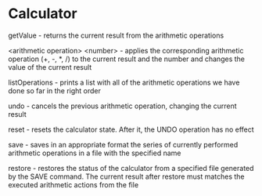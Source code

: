 # Calculator

getValue - returns the current result from the arithmetic operations

\<arithmetic operation\> \<number\> - applies the corresponding arithmetic operation (+, -, *, /) to the 
current result and the number and changes the value of the current result
  
listOperations - prints a list with all of the arithmetic  operations we have done so far in the right order

undo - cancels the previous arithmetic operation, changing the current result

reset - resets the calculator state. After it, the UNDO operation has no effect

save <file name> - saves in an appropriate format the series of currently performed arithmetic operations in a file with the specified name
  
restore <file name> - restores the status of the calculator from a specified file generated by the SAVE command. The current result after restore must matches the executed arithmetic actions from the file
